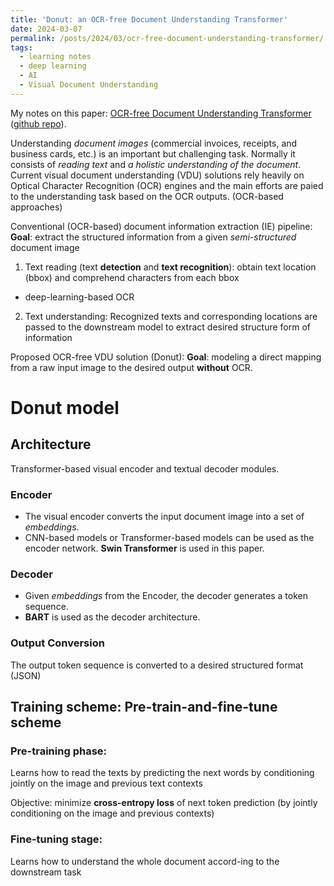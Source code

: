 ```yaml
---
title: 'Donut: an OCR-free Document Understanding Transformer'
date: 2024-03-07
permalink: /posts/2024/03/ocr-free-document-understanding-transformer/
tags:
  - learning notes
  - deep learning
  - AI
  - Visual Document Understanding
---
```


My notes on this paper: [OCR-free Document Understanding Transformer](https://arxiv.org/abs/2111.15664) ([github repo](https://github.com/clovaai/donut)).

Understanding *document images* (commercial invoices, receipts, and business cards, etc.) is an important but challenging task. 
Normally it consists of *reading text* and *a holistic understanding of the document*. 
Current visual document understanding (VDU) solutions rely heavily on Optical Character Recognition (OCR) engines and the main efforts are paied to the understanding task based on the OCR outputs. (OCR-based approaches)

Conventional (OCR-based) document information extraction (IE) pipeline:
**Goal**: extract the structured information from a given *semi-structured* document image
1. Text reading (text **detection** and **text recognition**): obtain text location (bbox) and comprehend characters from each bbox
  - deep-learning-based OCR
2. Text understanding: Recognized texts and corresponding locations are passed to the downstream model to extract desired structure form of information

Proposed OCR-free VDU solution (Donut): 
**Goal**: modeling a direct mapping from a raw input image to the desired output **without** OCR.

Donut model
======

Architecture
------

Transformer-based visual encoder and textual decoder modules.

### Encoder
- The visual encoder converts the input document image into a set of *embeddings*. 
- CNN-based models or Transformer-based models can be used as the encoder network. **Swin Transformer** is used in this paper. 

### Decoder
- Given *embeddings* from the Encoder, the decoder generates a token sequence. 
- **BART** is used as the decoder architecture. 

### Output Conversion
The output token sequence is converted to a desired structured format (JSON)

Training scheme: Pre-train-and-fine-tune scheme
------

### Pre-training phase:
Learns how to read the texts by predicting the next words by conditioning jointly on the image and previous text contexts  

Objective: minimize **cross-entropy loss** of next token prediction (by jointly conditioning on the image and previous contexts)

### Fine-tuning stage: 
Learns how to understand the whole document accord-ing to the downstream task